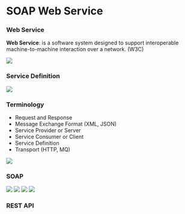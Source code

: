 # SOAP Web Service

### Web Service

**Web Service**: is a software system designed to support interoperable machine-to-machine interaction over a network. (W3C)

![](https://github.com/shamy1st/java-soap/blob/main/images/web-service.png)

### Service Definition

![](https://github.com/shamy1st/java-soap/blob/main/images/service-definition.png)

### Terminology

* Request and Response
* Message Exchange Format (XML, JSON)
* Service Provider or Server
* Service Consumer or Client
* Service Definition
* Transport (HTTP, MQ)

![](https://github.com/shamy1st/java-soap/blob/main/images/mq-example.png)

### SOAP

![](https://github.com/shamy1st/java-soap/blob/main/images/soap-envelope.png)
![](https://github.com/shamy1st/java-soap/blob/main/images/soap-response-example.png)
![](https://github.com/shamy1st/java-soap/blob/main/images/soap-wsdl.png)
![](https://github.com/shamy1st/java-soap/blob/main/images/soap-wsdl-definition.png)

### REST API




